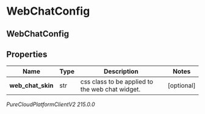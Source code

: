 # WebChatConfig

## WebChatConfig

## Properties

|Name | Type | Description | Notes|
|------------ | ------------- | ------------- | -------------|
| **web_chat_skin** | str | css class to be applied to the web chat widget. | [optional] |



_PureCloudPlatformClientV2 215.0.0_
